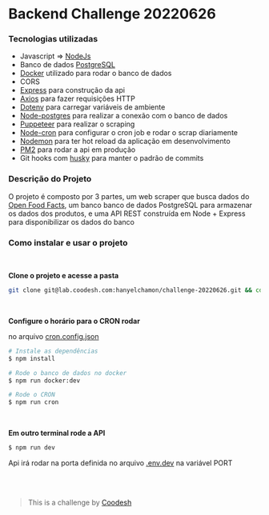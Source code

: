 # Backend Challenge 20220626

### Tecnologias utilizadas

- Javascript => [NodeJs](https://nodejs.org/en/)
- Banco de dados [PostgreSQL](https://www.postgresql.org/)
- [Docker](https://www.docker.com/) utilizado para rodar o banco de dados
- CORS
- [Express](http://expressjs.com/pt-br/) para construção da api
- [Axios](https://axios-http.com/ptbr/) para fazer requisições HTTP
- [Dotenv](https://github.com/rolodato/dotenv-safe) para carregar variáveis de ambiente
- [Node-postgres](https://node-postgres.com/) para realizar a conexão com o banco de dados
- [Puppeteer](https://pptr.dev/) para realizar o scraping
- [Node-cron](https://www.npmjs.com/package/node-cron) para configurar o cron job e rodar o scrap diariamente
- [Nodemon](https://nodemon.io/) para ter hot reload da aplicação em desenvolvimento
- [PM2](https://pm2.keymetrics.io/) para rodar a api em produção
- Git hooks com [husky](https://github.com/typicode/husky) para manter o padrão de commits

### Descrição do Projeto

O projeto é composto por 3 partes, um web scraper que busca dados do [Open Food Facts](https://world.openfoodfacts.org/), um banco banco de dados PostgreSQL para armazenar os dados dos produtos, e uma API REST construída em Node + Express para disponibilizar os dados do banco

### Como instalar e usar o projeto
<br>

**Clone o projeto e acesse a pasta**

```bash
git clone git@lab.coodesh.com:hanyelchamon/challenge-20220626.git && cd challenge-20220626
```
<br>

**Configure o horário para o CRON rodar**

no arquivo [cron.config.json](./cron.config.json)

```bash
# Instale as dependências
$ npm install

# Rode o banco de dados no docker
$ npm run docker:dev
```

```bash
# Rode o CRON
$ npm run cron
```
<br>


**Em outro terminal rode a API**
```bash
$ npm run dev
```
Api irá rodar na porta definida no arquivo [.env.dev](./.env.dev) na variável PORT

<br>
<br>

>  This is a challenge by [Coodesh](https://coodesh.com/)